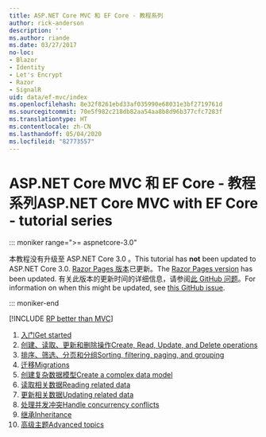 ```yaml
---
title: ASP.NET Core MVC 和 EF Core - 教程系列
author: rick-anderson
description: ''
ms.author: riande
ms.date: 03/27/2017
no-loc:
- Blazor
- Identity
- Let's Encrypt
- Razor
- SignalR
uid: data/ef-mvc/index
ms.openlocfilehash: 8e32f8261ebd33af035990e68031e3bf2719761d
ms.sourcegitcommit: 70e5f982c218db82aa54aa8b8d96b377cfc7283f
ms.translationtype: HT
ms.contentlocale: zh-CN
ms.lasthandoff: 05/04/2020
ms.locfileid: "82773557"
---
```

# <a name="aspnet-core-mvc-with-ef-core---tutorial-series"></a><span data-ttu-id="cd6f3-102">ASP.NET Core MVC 和 EF Core - 教程系列</span><span class="sxs-lookup"><span data-stu-id="cd6f3-102">ASP.NET Core MVC with EF Core - tutorial series</span></span>

::: moniker range=">= aspnetcore-3.0"

<span data-ttu-id="cd6f3-103">本教程没有升级至 ASP.NET Core 3.0  。</span><span class="sxs-lookup"><span data-stu-id="cd6f3-103">This tutorial has **not** been updated to ASP.NET Core 3.0.</span></span> <span data-ttu-id="cd6f3-104">[Razor Pages 版本](xref:data/ef-rp/intro)已更新。</span><span class="sxs-lookup"><span data-stu-id="cd6f3-104">The [Razor Pages version](xref:data/ef-rp/intro) has been updated.</span></span> <span data-ttu-id="cd6f3-105">有关此版本的更新时间的详细信息，请参阅[此 GitHub 问题](https://github.com/dotnet/AspNetCore.Docs/issues/13920)。</span><span class="sxs-lookup"><span data-stu-id="cd6f3-105">For information on when this might be updated, see [this GitHub issue](https://github.com/dotnet/AspNetCore.Docs/issues/13920).</span></span>

::: moniker-end

[!INCLUDE [RP better than MVC](../../includes/RP-EF/rp-over-mvc.md)]

1. [<span data-ttu-id="cd6f3-106">入门</span><span class="sxs-lookup"><span data-stu-id="cd6f3-106">Get started</span></span>](xref:data/ef-mvc/intro)
1. [<span data-ttu-id="cd6f3-107">创建、读取、更新和删除操作</span><span class="sxs-lookup"><span data-stu-id="cd6f3-107">Create, Read, Update, and Delete operations</span></span>](xref:data/ef-mvc/crud)
1. [<span data-ttu-id="cd6f3-108">排序、筛选、分页和分组</span><span class="sxs-lookup"><span data-stu-id="cd6f3-108">Sorting, filtering, paging, and grouping</span></span>](xref:data/ef-mvc/sort-filter-page)
1. [<span data-ttu-id="cd6f3-109">迁移</span><span class="sxs-lookup"><span data-stu-id="cd6f3-109">Migrations</span></span>](xref:data/ef-mvc/migrations)
1. [<span data-ttu-id="cd6f3-110">创建复杂数据模型</span><span class="sxs-lookup"><span data-stu-id="cd6f3-110">Create a complex data model</span></span>](xref:data/ef-mvc/complex-data-model)
1. [<span data-ttu-id="cd6f3-111">读取相关数据</span><span class="sxs-lookup"><span data-stu-id="cd6f3-111">Reading related data</span></span>](xref:data/ef-mvc/read-related-data)
1. [<span data-ttu-id="cd6f3-112">更新相关数据</span><span class="sxs-lookup"><span data-stu-id="cd6f3-112">Updating related data</span></span>](xref:data/ef-mvc/update-related-data)
1. [<span data-ttu-id="cd6f3-113">处理并发冲突</span><span class="sxs-lookup"><span data-stu-id="cd6f3-113">Handle concurrency conflicts</span></span>](xref:data/ef-mvc/concurrency)
1. [<span data-ttu-id="cd6f3-114">继承</span><span class="sxs-lookup"><span data-stu-id="cd6f3-114">Inheritance</span></span>](xref:data/ef-mvc/inheritance)
1. [<span data-ttu-id="cd6f3-115">高级主题</span><span class="sxs-lookup"><span data-stu-id="cd6f3-115">Advanced topics</span></span>](xref:data/ef-mvc/advanced)
